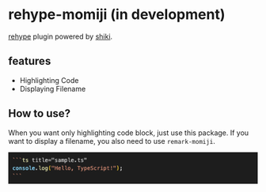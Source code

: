 # rehype-momiji (in development)

[rehype](https://github.com/rehypejs/rehype) plugin powered by [shiki](https://shiki.matsu.io/).

## features

- Highlighting Code
- Displaying Filename

## How to use?

When you want only highlighting code block, just use this package. If you want to display a filename, you also need to use `remark-momiji`.

<img src="./docs/assets/rehype-momiji-sample.png" alt="example usage of rehype-momiji" />

